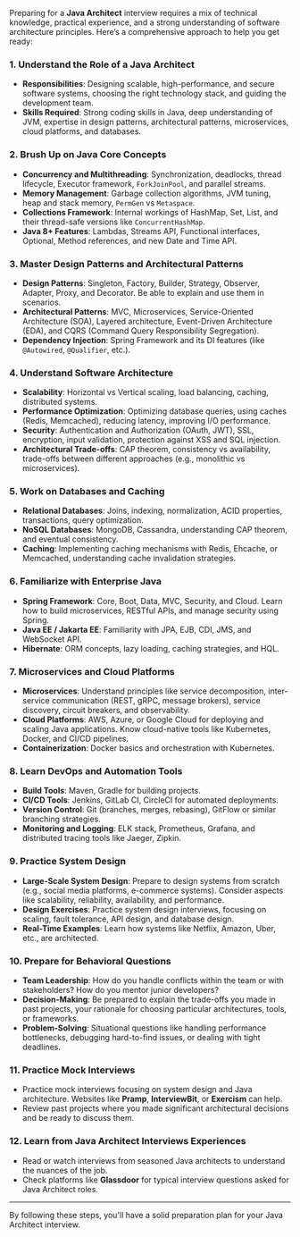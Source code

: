 Preparing for a **Java Architect** interview requires a mix of technical knowledge, practical experience, and a strong understanding of software architecture principles. Here’s a comprehensive approach to help you get ready:

### 1. **Understand the Role of a Java Architect**
   - **Responsibilities**: Designing scalable, high-performance, and secure software systems, choosing the right technology stack, and guiding the development team.
   - **Skills Required**: Strong coding skills in Java, deep understanding of JVM, expertise in design patterns, architectural patterns, microservices, cloud platforms, and databases.

### 2. **Brush Up on Java Core Concepts**
   - **Concurrency and Multithreading**: Synchronization, deadlocks, thread lifecycle, Executor framework, `ForkJoinPool`, and parallel streams.
   - **Memory Management**: Garbage collection algorithms, JVM tuning, heap and stack memory, `PermGen` vs `Metaspace`.
   - **Collections Framework**: Internal workings of HashMap, Set, List, and their thread-safe versions like `ConcurrentHashMap`.
   - **Java 8+ Features**: Lambdas, Streams API, Functional interfaces, Optional, Method references, and new Date and Time API.

### 3. **Master Design Patterns and Architectural Patterns**
   - **Design Patterns**: Singleton, Factory, Builder, Strategy, Observer, Adapter, Proxy, and Decorator. Be able to explain and use them in scenarios.
   - **Architectural Patterns**: MVC, Microservices, Service-Oriented Architecture (SOA), Layered architecture, Event-Driven Architecture (EDA), and CQRS (Command Query Responsibility Segregation).
   - **Dependency Injection**: Spring Framework and its DI features (like `@Autowired`, `@Qualifier`, etc.).

### 4. **Understand Software Architecture**
   - **Scalability**: Horizontal vs Vertical scaling, load balancing, caching, distributed systems.
   - **Performance Optimization**: Optimizing database queries, using caches (Redis, Memcached), reducing latency, improving I/O performance.
   - **Security**: Authentication and Authorization (OAuth, JWT), SSL, encryption, input validation, protection against XSS and SQL injection.
   - **Architectural Trade-offs**: CAP theorem, consistency vs availability, trade-offs between different approaches (e.g., monolithic vs microservices).
   
### 5. **Work on Databases and Caching**
   - **Relational Databases**: Joins, indexing, normalization, ACID properties, transactions, query optimization.
   - **NoSQL Databases**: MongoDB, Cassandra, understanding CAP theorem, and eventual consistency.
   - **Caching**: Implementing caching mechanisms with Redis, Ehcache, or Memcached, understanding cache invalidation strategies.

### 6. **Familiarize with Enterprise Java**
   - **Spring Framework**: Core, Boot, Data, MVC, Security, and Cloud. Learn how to build microservices, RESTful APIs, and manage security using Spring.
   - **Java EE / Jakarta EE**: Familiarity with JPA, EJB, CDI, JMS, and WebSocket API.
   - **Hibernate**: ORM concepts, lazy loading, caching strategies, and HQL.

### 7. **Microservices and Cloud Platforms**
   - **Microservices**: Understand principles like service decomposition, inter-service communication (REST, gRPC, message brokers), service discovery, circuit breakers, and observability.
   - **Cloud Platforms**: AWS, Azure, or Google Cloud for deploying and scaling Java applications. Know cloud-native tools like Kubernetes, Docker, and CI/CD pipelines.
   - **Containerization**: Docker basics and orchestration with Kubernetes.

### 8. **Learn DevOps and Automation Tools**
   - **Build Tools**: Maven, Gradle for building projects.
   - **CI/CD Tools**: Jenkins, GitLab CI, CircleCI for automated deployments.
   - **Version Control**: Git (branches, merges, rebasing), GitFlow or similar branching strategies.
   - **Monitoring and Logging**: ELK stack, Prometheus, Grafana, and distributed tracing tools like Jaeger, Zipkin.

### 9. **Practice System Design**
   - **Large-Scale System Design**: Prepare to design systems from scratch (e.g., social media platforms, e-commerce systems). Consider aspects like scalability, reliability, availability, and performance.
   - **Design Exercises**: Practice system design interviews, focusing on scaling, fault tolerance, API design, and database design.
   - **Real-Time Examples**: Learn how systems like Netflix, Amazon, Uber, etc., are architected.

### 10. **Prepare for Behavioral Questions**
   - **Team Leadership**: How do you handle conflicts within the team or with stakeholders? How do you mentor junior developers?
   - **Decision-Making**: Be prepared to explain the trade-offs you made in past projects, your rationale for choosing particular architectures, tools, or frameworks.
   - **Problem-Solving**: Situational questions like handling performance bottlenecks, debugging hard-to-find issues, or dealing with tight deadlines.

### 11. **Practice Mock Interviews**
   - Practice mock interviews focusing on system design and Java architecture. Websites like **Pramp**, **InterviewBit**, or **Exercism** can help.
   - Review past projects where you made significant architectural decisions and be ready to discuss them.

### 12. **Learn from Java Architect Interviews Experiences**
   - Read or watch interviews from seasoned Java architects to understand the nuances of the job.
   - Check platforms like **Glassdoor** for typical interview questions asked for Java Architect roles.

---

By following these steps, you'll have a solid preparation plan for your Java Architect interview.
